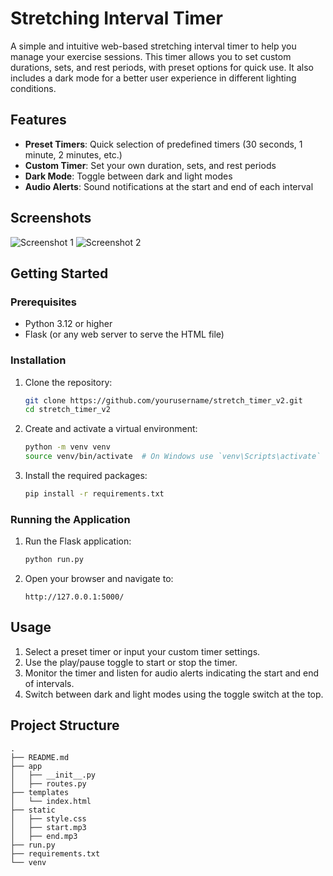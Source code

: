 # Stretching Interval Timer

A simple and intuitive web-based stretching interval timer to help you manage your exercise sessions. This timer allows you to set custom durations, sets, and rest periods, with preset options for quick use. It also includes a dark mode for a better user experience in different lighting conditions.

## Features

- **Preset Timers**: Quick selection of predefined timers (30 seconds, 1 minute, 2 minutes, etc.)
- **Custom Timer**: Set your own duration, sets, and rest periods
- **Dark Mode**: Toggle between dark and light modes
- **Audio Alerts**: Sound notifications at the start and end of each interval

## Screenshots

![Screenshot 1](screenshot1.png)
![Screenshot 2](screenshot2.png)

## Getting Started

### Prerequisites

- Python 3.12 or higher
- Flask (or any web server to serve the HTML file)

### Installation

1. Clone the repository:
    ```bash
    git clone https://github.com/yourusername/stretch_timer_v2.git
    cd stretch_timer_v2
    ```

2. Create and activate a virtual environment:
    ```bash
    python -m venv venv
    source venv/bin/activate  # On Windows use `venv\Scripts\activate`
    ```

3. Install the required packages:
    ```bash
    pip install -r requirements.txt
    ```

### Running the Application

1. Run the Flask application:
    ```bash
    python run.py
    ```

2. Open your browser and navigate to:
    ```
    http://127.0.0.1:5000/
    ```

## Usage

1. Select a preset timer or input your custom timer settings.
2. Use the play/pause toggle to start or stop the timer.
3. Monitor the timer and listen for audio alerts indicating the start and end of intervals.
4. Switch between dark and light modes using the toggle switch at the top.

## Project Structure

```plaintext
.
├── README.md
├── app
│   ├── __init__.py
│   ├── routes.py
├── templates
│   └── index.html
├── static
│   ├── style.css
│   ├── start.mp3
│   ├── end.mp3
├── run.py
├── requirements.txt
└── venv

